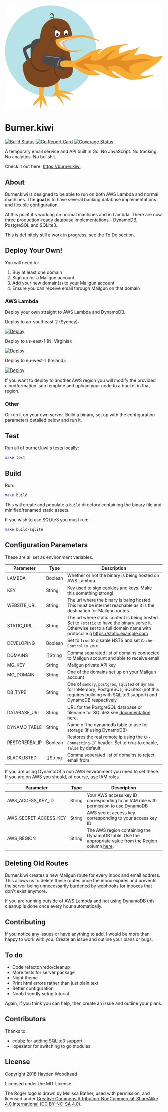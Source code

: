 ![Roger the pyro kiwi](roger.png?raw=true "Meet Roger. They pyromaniac Kiwi.")

# Burner.kiwi
[![Build Status](https://travis-ci.org/haydenwoodhead/burner.kiwi.svg?branch=master)](https://travis-ci.org/haydenwoodhead/burner.kiwi) [![Go Report Card](https://goreportcard.com/badge/github.com/haydenwoodhead/burner.kiwi)](https://goreportcard.com/report/github.com/haydenwoodhead/burner.kiwi) [![Coverage Status](https://coveralls.io/repos/github/haydenwoodhead/burner.kiwi/badge.svg)](https://coveralls.io/github/haydenwoodhead/burner.kiwi)

A temporary email service and API built in Go. No JavaScript. No tracking. No analytics. No bullshit.

Check it out here: https://burner.kiwi

## About

Burner.kiwi is designed to be able to run on both AWS Lambda and normal machines. The __goal__ is to have several backing 
database implementations and flexible configuration.

At this point it's working on normal machines and in Lambda. There are now three production-ready database implementations - DynamoDB, PostgreSQL and SQLite3.

This is definitely still a work in progress, see the To Do section.

## Deploy Your Own!

You will need to:
1. Buy at least one domain
2. Sign up for a Mailgun account
3. Add your new domain(s) to your Mailgun account
4. Ensure you can receive email through Mailgun on that domain

### AWS Lambda

Deploy your own straight to AWS Lambda and DynamoDB. 

Deploy to ap-southeast-2 (Sydney):

[![Deploy](https://s3.amazonaws.com/cloudformation-examples/cloudformation-launch-stack.png)](https://console.aws.amazon.com/cloudformation/home?region=ap-southeast-2#/stacks/new?stackName=burnerkiwi&templateURL=https://s3-ap-southeast-2.amazonaws.com/burner-kiwi-ap-southeast-2/cloudformation.json)

Deploy to us-east-1 (N. Virginia):

[![Deploy](https://s3.amazonaws.com/cloudformation-examples/cloudformation-launch-stack.png)](https://console.aws.amazon.com/cloudformation/home?region=us-east-1#/stacks/new?stackName=burnerkiwi&templateURL=https://s3.amazonaws.com/burner-kiwi-us-east-1/cloudformation.json)

Deploy to eu-west-1 (Ireland):

[![Deploy](https://s3.amazonaws.com/cloudformation-examples/cloudformation-launch-stack.png)](https://console.aws.amazon.com/cloudformation/home?region=eu-west-1#/stacks/new?stackName=burnerkiwi&templateURL=https://s3-eu-west-1.amazonaws.com/burner-kiwi-eu-west-1/cloudformation.json)

If you want to deploy to another AWS region you will modify the provided cloudformation.json template and upload your code to a bucket in that region.

### Other

Or run it on your own server. Build a binary, set up with the configuration parameters detailed below and run it.

## Test

Run all of burner.kiwi's tests locally:

```bash
make test
```

## Build

Run:

```bash
make build
```
This will create and populate a `build` directory containing the binary file and minified/renamed static assets.

If you wish to use SQLite3 you must run:

```bash
make build-sqlite
```

## Configuration Parameters

These are all set as environment variables.

Parameter | Type | Description
----------|------|-------------
LAMBDA | Boolean | Whether or not the binary is being hosted on AWS Lambda
KEY | String | Key used to sign cookies and keys. Make this something strong!
WEBSITE_URL | String | The url where the binary is being hosted. This must be internet reachable as it is the destination for Mailgun routes
STATIC_URL | String | The url where static content is being hosted. Set to `/static` to have the binary serve it. Otherwise set to a full domain name with protocol e.g https://static.example.com
DEVELOPING | Boolean | Set to `true` to disable HSTS and set `Cache-Control` to zero. 
DOMAINS | []String | Comma separated list of domains connected to Mailgun account and able to receive email
MG_KEY | String | Mailgun private API key
MG_DOMAIN | String | One of the domains set up on your Mailgun account
DB_TYPE | String | One of `memory`, `postgres`, `sqlite3` or `dynamo` for InMemory, PostgreSQL, SQLite3 (not this requires building with SQLite3 support) and DynamoDB respectively 
DATABASE_URL | String | URL for the PostgreSQL database or filename for SQLite3 see [documentation here](https://github.com/mattn/go-sqlite3#dsn-examples).
DYNAMO_TABLE | String | Name of the dynamodb table to use for storage (if using DynamoDB)
RESTOREREALIP | Boolean | Restores the real remote ip using the `CF-Connecting-IP` header. Set to `true` to enable, `false` by default
BLACKLISTED | []String | Comma seperated list of domains to reject email from

If you are using DynamoDB a non AWS environment you need to set these. If you are on AWS you should, of course, use IAM roles.

Parameter | Type | Description
----------|------|-------------
AWS_ACCESS_KEY_ID | String | Your AWS access key ID corresponding to an IAM role with permission to use DynamoDB
AWS_SECRET_ACCESS_KEY | String | AWS secret access key corresponding to your access key ID
AWS_REGION | String | The AWS region containing the DynamoDB table. Use the appropriate value from the Region column [here](https://docs.aws.amazon.com/general/latest/gr/rande.html#ddb_region).

## Deleting Old Routes

Burner.kiwi creates a new Mailgun route for every inbox and email address. This allows us to delete these routes once the
inbox expires and prevents the server being unnecessarily burdened by webhooks for inboxes that don't exist anymore. 

If you are running outside of AWS Lambda and not using DynamoDB this cleanup is done once every hour automatically.

## Contributing

If you notice any issues or have anything to add, I would be more than happy to work with you. 
Create an issue and outline your plans or bugs.

## To do

* Code refactor/redo/cleanup
* More tests for server package
* Night theme
* Print html errors rather than just plain text
* Better configuration
* Noob friendly setup tutorial

Again, if you think you can help, then create an issue and outline your plans.

## Contributors

Thanks to:
* cdubz for adding SQLite3 support
* lopezator for switching to go modules

## License

Copyright 2018 Hayden Woodhead

Licensed under the MIT License. 

The Roger logo is drawn by Melissa Bather, used with permission, and licensed under 
[Creative Commons Attribution-NonCommercial-ShareAlike 4.0 International (CC BY-NC-SA 4.0)](https://creativecommons.org/licenses/by-nc-sa/4.0/).